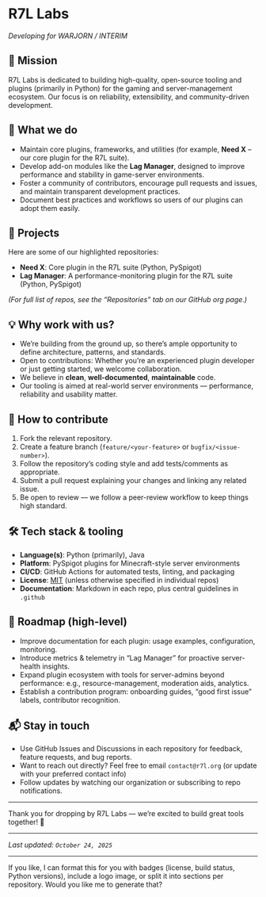 # R7L Labs

*Developing for WARJORN / INTERIM*

## 🚀 Mission

R7L Labs is dedicated to building high-quality, open-source tooling and plugins (primarily in Python) for the gaming and server-management ecosystem. Our focus is on reliability, extensibility, and community-driven development.

## 🧩 What we do

* Maintain core plugins, frameworks, and utilities (for example, **Need X** – our core plugin for the R7L suite).
* Develop add-on modules like the **Lag Manager**, designed to improve performance and stability in game-server environments.
* Foster a community of contributors, encourage pull requests and issues, and maintain transparent development practices.
* Document best practices and workflows so users of our plugins can adopt them easily.

## 📂 Projects

Here are some of our highlighted repositories:

* **Need X**: Core plugin in the R7L suite (Python, PySpigot)
* **Lag Manager**: A performance-monitoring plugin for the R7L suite (Python, PySpigot)

*(For full list of repos, see the “Repositories” tab on our GitHub org page.)*

## 💡 Why work with us?

* We’re building from the ground up, so there’s ample opportunity to define architecture, patterns, and standards.
* Open to contributions: Whether you’re an experienced plugin developer or just getting started, we welcome collaboration.
* We believe in **clean**, **well-documented**, **maintainable** code.
* Our tooling is aimed at real-world server environments — performance, reliability and usability matter.

## 📖 How to contribute

1. Fork the relevant repository.
2. Create a feature branch (`feature/<your-feature>` or `bugfix/<issue-number>`).
3. Follow the repository’s coding style and add tests/comments as appropriate.
4. Submit a pull request explaining your changes and linking any related issue.
5. Be open to review — we follow a peer-review workflow to keep things high standard.

## 🛠 Tech stack & tooling

* **Language(s)**: Python (primarily), Java
* **Platform**: PySpigot plugins for Minecraft-style server environments
* **CI/CD**: GitHub Actions for automated tests, linting, and packaging
* **License**: [MIT](LICENSE) (unless otherwise specified in individual repos)
* **Documentation**: Markdown in each repo, plus central guidelines in `.github`

## 📅 Roadmap (high-level)

* Improve documentation for each plugin: usage examples, configuration, monitoring.
* Introduce metrics & telemetry in “Lag Manager” for proactive server-health insights.
* Expand plugin ecosystem with tools for server-admins beyond performance: e.g., resource-management, moderation aids, analytics.
* Establish a contribution program: onboarding guides, “good first issue” labels, contributor recognition.

## 📬 Stay in touch

* Use GitHub Issues and Discussions in each repository for feedback, feature requests, and bug reports.
* Want to reach out directly? Feel free to email `contact@r7l.org` (or update with your preferred contact info)
* Follow updates by watching our organization or subscribing to repo notifications.

---

Thank you for dropping by R7L Labs — we’re excited to build great tools together! 🎉

---

*Last updated: ‎`October 24, 2025`*

---

If you like, I can format this for you with badges (license, build status, Python versions), include a logo image, or split it into sections per repository. Would you like me to generate that?
